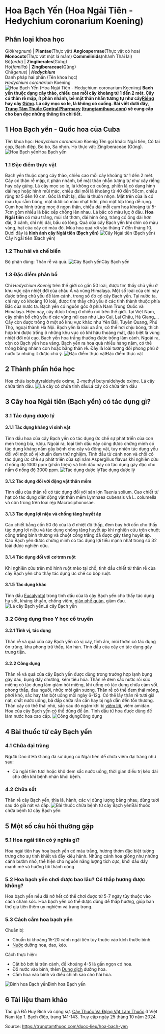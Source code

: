 # Hoa Bạch Yến (Hoa Ngải Tiên - Hedychium coronarium Koening)

Phân loại khoa học  
---  
Giới(_regnum_) |  **Plantae**(Thực vật) **Angiospermae**(Thực vật có hoa) **Monocots**(Thực vật một lá mầm) **Commelinids**(nhánh Thài lài)  
Bộ(_ordo_) | **Zingiberales**(Gừng)  
Họ(_familia_) | **Zingiberaceae**(Gừng)  
Chi(_genus_) | **_Hedychium_**  
Danh pháp hai phần (Tên khoa học)  
_Hedychium coronarium_ Koening  
![Hoa Bạch Yến \(Hoa Ngải Tiên - Hedychium coronarium Koening\)](https://trungtamthuoc.com/images/others/hoa-bach-yen-4211.jpg)
**Bạch yến thuộc dạng cây thảo, chiều cao mỗi cây khoảng từ 1 đến 2 mét. Cây có thân rễ mập, ít phân nhánh, bề mặt thân nhẵn tương tự như cây[Riềng](https://trungtamthuoc.com/hoat-chat/rieng "Riềng") hay cây [Gừng](https://trungtamthuoc.com/hoat-chat/gung "Gừng"). Lá cây mọc so le, lá không có cuống. Bài viết dưới đây, [Trung Tâm Thuốc Central Pharmacy](https://trungtamthuoc.com/ "Trung Tâm Thuốc Central Pharmacy") ([trungtamthuoc.com](https://trungtamthuoc.com/ "trungtamthuoc.com")) sẽ cung cấp cho bạn đọc những thông tin chi tiết.**
##  1 Hoa Bạch yến - Quốc hoa của Cuba
Tên khoa học: _Hedychium coronarium_ Koenig
Tên gọi khác: Ngải tiên, Cỏ tai cọp, Bạch điệp, Bo bo, Sa nhơn.
Họ thực vật: Zingiberaceae (Gừng).
![Hoa Bạch yến](https://trungtamthuoc.com/images/item/hoa-bach-yen-0.jpg)Hoa Bạch yến
### 1.1 Đặc điểm thực vật
Bạch yến thuộc dạng cây thảo, chiều cao mỗi cây khoảng từ 1 đến 2 mét. Cây có thân rễ mập, ít phân nhánh, bề mặt thân nhẵn tương tự như cây riềng hay cây gừng.
Lá cây mọc so le, lá không có cuống, phiến lá có dạng hình dải hẹp hoặc hình mũi mác, chiều dài mỗi lá khoảng từ 40 đến 50cm, chiều rộng từ 5 đến 10 cm. Gốc lá thắt lại, đầu lá thuôn nhọn. Mặt trên của lá có màu lục sẫm bóng, mặt dưới có màu nhạt hơn, phủ một lớp lông dễ rụng.
Cụm hoa hình trứng mọc ở ngọn thân, chiều dài mỗi cụm hoa khoảng từ 5-7cm gồm nhiều lá bắc xếp chồng lên nhau. Lá bắc có màu lục ở đầu. **Hoa Ngải tiên** có màu trắng, mùi rất thơm, đài hình ống, tràng có ống dài hơn đài, 3 cánh, chỉ nhị dài, bầu có lông.
Quả của cây Bạch yến khi chín có màu vàng, hạt của cây có màu đỏ.
Mùa hoa quả rơi vào tháng 7 đến tháng 10.
Dưới đây là **hình ảnh cây Ngải tiên (Bạch yến)**
![Cây Ngải tiên \(Bạch yến\)](https://trungtamthuoc.com/images/item/hoa-bach-yen-1.jpg)Cây Ngải tiên (Bạch yến)
### 1.2 Thu hái và chế biến
Bộ phận dùng: Thân rễ và quả.
![Cây Bạch yến](https://trungtamthuoc.com/images/item/hoa-bach-yen-2.jpg)Cây Bạch yến
### 1.3 Đặc điểm phân bố
Chi _Hedychium Koenig_ trên thế giới có gần 50 loài, được tìm thấy chủ yếu ở khu vực cận nhiệt đới của châu Á và vùng Himalaya. Một số loài của chi này được trồng chủ yếu để làm cảnh, trong số đó có cây Bạch yến.
Tại nước ta, chi này có khoảng 10 loài, được tìm thấy chủ yếu ở các tỉnh thành thuộc phía Bắc của nước ta. Bạch yến có nguồn gốc ở phía Nam Trung Quốc và Himalaya. Hiện nay, cây được trồng ở nhiều nơi trên thế giới.
Tại Việt Nam, cây phân bố chủ yếu ở các vùng núi cao như Lào Cai, Lai Châu, Hà Giang,... Cây còn được trồng ở một số khu vực khác như Yên Bái, Tuyên Quang, Phú Thọ, ngoại thành Hà Nội.
Bạch yến là loài ưa ẩm, có thể hơi chịu bóng, thích hợp khi được trồng ở những khu vực có khí hậu thoáng mát, đặc biệt là vùng nhiệt đới núi cao. Bạch yến hoa trắng thường được trồng làm cảnh. Ngoài ra, còn có Bạch yến hoa vàng.
Bạch yến ra hoa quả nhiều hàng năm, có thể trồng bằng nhánh con hoặc bằng thân rễ. Đây là loài tương đối phong phú ở nước ta nhưng ít được chú ý.
![Đặc điểm thực vật](https://trungtamthuoc.com/images/item/hoa-bach-yen-3.jpg)Đặc điểm thực vật
##  2 Thành phần hóa học
Hoa chứa isobutyraldehyde oxime, 2-methyl butyraldehyde oxime.
Lá cây chứa tinh dầu.
![Lá cây có chứa tinh dầu](https://trungtamthuoc.com/images/item/hoa-bach-yen-4.jpg)Lá cây có chứa tinh dầu
##  3 Cây hoa Ngải tiên (Bạch yến) có tác dụng gì?
### 3.1 Tác dụng dược lý
#### 3.1.1 Tác dụng kháng vi sinh vật
Tinh dầu hoa của cây Bạch yến có tác dụng ức chế sự phát triển của con men trong bia, rượu. Ngoài ra, loại tinh dầu này cũng được chứng minh có tác dụng kháng nấm gây bệnh cho cây và động vật, tuy nhiên tác dụng yếu đối với một số vi khuẩn đem thử nghiệm. Tinh dầu từ cành non và chồi có tác dụng ức chế sự phát triển của sợi nấm Aspergillus flavus khi nghiên cứu ở nồng độ 1000 ppm (phần triệu) và tinh dầu này có tác dụng gây độc cho nấm ở nồng độ 3000 ppm.
![Tác dụng dược lý](https://trungtamthuoc.com/images/item/hoa-bach-yen-5.jpg)Tác dụng dược lý
#### 3.1.2 Tác dụng đối với động vật thân mềm
Tinh dầu của thân rễ có tác dụng đối với sán lợn Taenia solium.
Cao chiết từ hạt có tác dụng diệt động vật thân mềm Lymnaea cubensis và L. columella và côn trùng trên loại rệp Macrosiphonosae.
#### 3.1.3 Tác dụng lợi niệu và chống tăng huyết áp
Cao chiết bằng cồn 50 độ của lá ở nhiệt độ thấp, đem bay hơi cồn cho thấy tác dụng lợi niệu và tác dụng chống [tăng huyết áp](https://trungtamthuoc.com/bai-viet/tang-huyet-ap-thong-tin-ve-benh-danh-cho-benh-nhan "tăng huyết áp") khi nghiên cứu trên chuột cống trắng bình thường và chuột cống trắng đã được gây tăng huyết áp.
Cao Bạch yến được chứng minh có tác dụng lợi tiểu mạnh nhất trong số 32 loài được nghiên cứu.
#### 3.1.4 Tác dụng đối với cơ trơn ruột
Khi nghiên cứu trên mô hình ruột mèo tại chỗ, tinh dầu chiết từ thân rễ của cây Bạch yến cho thấy tác dụng ức chế co bóp ruột.
#### 3.1.5 Tác dụng khác
Tinh dầu [Eucalyptol](https://trungtamthuoc.com/hoat-chat/eucalyptol "Eucalyptol") trong tinh dầu của lá cây Bạch yến cho thấy tác dụng hạ sốt, kháng khuẩn, chống viêm, [giãn phế quản](https://trungtamthuoc.com/bai-viet/gian-phe-quan "giãn phế quản"), giảm đau.
![Lá cây Bạch yến](https://trungtamthuoc.com/images/item/hoa-bach-yen-7.jpg)Lá cây Bạch yến
### 3.2 Công dụng theo Y học cổ truyền
#### 3.2.1 Tính vị, tác dụng
Thân rễ và quả của cây Bạch yến có vị cay, tính ấm, mùi thơm có tác dụng ôn trùng, khu phong trừ thấp, tán hàn. Tinh dầu của cây có tác dụng gây trung tiện.
#### 3.2.2 Công dụng
Thân rễ và quả của cây Bạch yến được dùng trong trường hợp lạnh bụng gây đau, bụng đầy chướng, kém tiêu hóa. Thân rễ đem sắc nước rồi súc miệng có tác dụng làm giảm hôi miệng, khi uống có tác dụng chữa cảm sốt, phong thấp, đau người, nhức mỏi gân xương. Thân rễ có thể đem thái mỏng, phơi khô, sắc hay tán bột uống mỗi ngày 6-12g.
Có thể lấy thân rễ tươi giã nát, chắt nước uống, bã đắp chữa rắn cắn hay bị ngã dẫn đến tổn thương.
Thân cây có thể thái nhỏ, sắc sau đó ngậm khi bị [viêm lợi](https://trungtamthuoc.com/bai-viet/viem-loi-loet-hoai-tu-cap-tinh "viêm lợi"), viêm amidan.
Hoa của cây Bạch yến có thể dùng để ăn.
Tinh dầu từ hoa được dùng để làm nước hoa cao cấp.
![Công dụng](https://trungtamthuoc.com/images/item/hoa-bach-yen-8.jpg)Công dụng
##  4 Bài thuốc từ cây Bạch yến
### 4.1 Chữa đại tràng
Người Dao ở Hà Giang đã sử dụng củ Ngải tiên để chữa viêm đại tràng như sau:
  * Củ ngải tiên tươi hoặc khô đem sắc nước uống, thời gian điều trị kéo dài cho đến khi bệnh nhân khỏi bệnh.


### 4.2 Chữa sốt
Thân rễ cây Bạch yến, thìa lá, hành, các vị dùng lượng bằng nhau, dùng tươi sau đó giã nát và đắp.
![Bài thuốc chữa bệnh từ cây Bạch yến](https://trungtamthuoc.com/images/item/hoa-bach-yen-9.jpg)Bài thuốc chữa bệnh từ cây Bạch yến
##  5 Một số câu hỏi thường gặp
### 5.1 Hoa ngải tiên có ý nghĩa gì?
Hoa ngải tiên hay hoa bạch yến có màu trắng, hương thơm đặc biệt tượng trưng cho sự tinh khiết và đầy kiêu hãnh. Những cánh hoa giống như những cánh bướm nhỏ, thể hiện cho nguồn năng lượng tích cực, khởi đầu đầy mạnh mẽ và hướng tới thành công.
### 5.2 Hoa bạch yến chơi được bao lâu? Có thắp hương được không?
Hoa bạch yến nếu đã nở hết có thể chơi được từ 5-7 ngày tùy thuộc vào cách chăm sóc. Hoa bạch yến có thể được dùng để thắp hương, giúp ban thờ gia tiên thêm uy nghiêm và trang trọng.
### 5.3 Cách cắm hoa bạch yến
Chuẩn bị:
  * Chuẩn bị khoảng 15-20 cành ngải tiên tùy thuộc vào kích thước bình.
  * [Nước](https://trungtamthuoc.com/hoat-chat/nuoc "Nước") dưỡng hoa, dao, kéo.


Cách thực hiện:
  * Cắt bỏ bớt lá trên cành, để khoảng 4-5 lá gần ngọn có hoa.
  * Đổ nước vào bình, thêm [Dung dịch](https://trungtamthuoc.com/bai-viet/dung-dich-thuoc-la-gi-cong-thuc-va-ky-thuat-bao-che-dung-dich-thuoc "Dung dịch") dưỡng hoa.
  * Cắm hoa vào bình và điều chỉnh sao cho hài hòa.

![Bình hoa Bạch yến](https://trungtamthuoc.com/images/item/hoa-bach-yen-90.jpg)Bình hoa Bạch yến
##  6 Tài liệu tham khảo
Tác giả Đỗ Huy Bích và cộng sự. [Cây Thuốc Và Động Vật Làm Thuốc](https://trungtamthuoc.com/bai-viet/doc-online-va-tai-mien-phi-pdf-sach-cay-thuoc-va-dong-vat-lam-thuoc-o-viet-nam "Cây Thuốc Và Động Vật Làm Thuốc") ở Việt Nam tập 1. Bạch điệp, trang 141-143. Truy cập ngày 25 tháng 10 năm 2024.


Source: https://trungtamthuoc.com/duoc-lieu/hoa-bach-yen